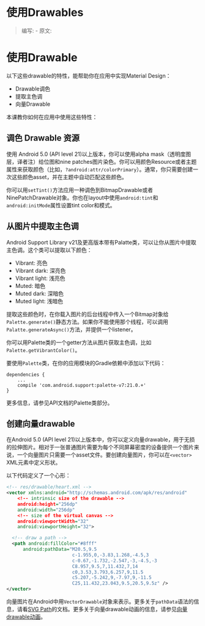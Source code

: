 # 使用Drawables

> 编写: - 原文:

# 使用Drawable

以下这些drawable的特性，能帮助你在应用中实现Material Design：

* Drawable调色
* 提取主色调
* 向量Drawable

本课教你如何在应用中使用这些特性：

## 调色 Drawable 资源

使用 Android 5.0 (API level 21)以上版本，你可以使用alpha mask（透明度图层，译者注）给位图和nine patches图片染色。你可以用颜色Resource或者主题属性来获取颜色（比如，`?android:attr/colorPrimary`）。通常，你只需要创建一次这些颜色asset，并在主题中自动匹配这些颜色。

你可以用`setTint()`方法应用一种调色到BitmapDrawable或者NinePatchDrawable对象。你也在layout中使用`android:tint`和`android:initMode`属性设置tint color和模式。

## 从图片中提取主色调

Android Support Library v21及更高版本带有Palatte类，可以让你从图片中提取主色调。这个类可以提取以下颜色：

* Vibrant: 亮色
* Vibrant dark: 深亮色
* Vibrant light: 浅亮色
* Muted: 暗色
* Muted dark: 深暗色
* Muted light: 浅暗色

提取这些颜色时，在你载入图片的后台线程中传入一个Bitmap对象给`Palette.generate()`静态方法。如果你不能使用那个线程，可以调用`Palatte.generateAsync()`方法，并提供一个listener。

你可以用Palette类的一个getter方法从图片获取主色调，比如`Palette.getVibrantColor()`。

要使用`Palette`类，在你的应用模块的Gradle依赖中添加以下代码：

```
dependencies {
    ...
    compile 'com.android.support:palette-v7:21.0.+'
}
```

更多信息，请参见API文档的Palette类部分。


## 创建向量drawable

在Android 5.0 (API level 21)以上版本中，你可以定义向量drawable，用于无损的拉伸图片。相对于一张普通图片需要为每个不同屏幕密度的设备提供一个图片来说，一个向量图片只需要一个asset文件。要创建向量图片，你可以在`<vector>` XML元素中定义形状。

以下代码定义了一个心形：

```xml
<!-- res/drawable/heart.xml -->
<vector xmlns:android="http://schemas.android.com/apk/res/android"
    <!-- intrinsic size of the drawable -->
    android:height="256dp"
    android:width="256dp"
    <!-- size of the virtual canvas -->
    android:viewportWidth="32"
    android:viewportHeight="32">

  <!-- draw a path -->
  <path android:fillColor="#8fff"
      android:pathData="M20.5,9.5
                        c-1.955,0,-3.83,1.268,-4.5,3
                        c-0.67,-1.732,-2.547,-3,-4.5,-3
                        C8.957,9.5,7,11.432,7,14
                        c0,3.53,3.793,6.257,9,11.5
                        c5.207,-5.242,9,-7.97,9,-11.5
                        C25,11.432,23.043,9.5,20.5,9.5z" />
</vector>
```

向量图片在Android中用`VectorDrawable`对象来表示。更多关于`pathData`语法的信息，请看[SVG Path](http://www.w3.org/TR/SVG11/paths.html#PathData)的文档。更多关于向量drawable动画的信息，请参见[向量drawable动画](https://developer.android.com/training/material/animations.html#AnimVector)。

